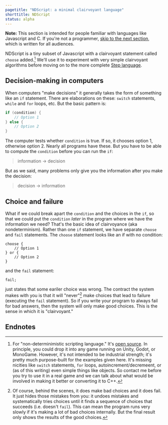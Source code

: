 ```yaml
---
pagetitle: "NDScript: a minimal clairvoyant language"
shorttitle: NDScript
status: alpha
---
```

**Note:** This section is intended for people familiar with languages like Javascript and C.  If you're not a programmer, [skip to the next section](The_Step_language), which is written for all audiences.

NDScript is a tiny subset of Javascript with a clairvoyant statement called `choose` added.[^1]  We'll use it to experiment with very simple clairvoyant algorithms before moving on to the more complete [Step language](the_step_language).

## Decision-making in computers

When computers  "make decisions" it generally takes the form of something like an `if` statement.  There are elaborations on these: `switch` statements, `while` and `for` loops, etc.  But the basic pattern is:
```C
if (condition) {
    // Option 1
} else {
    // Option 2
}
```
The computer tests whether `condition` is true.  If so, it chooses option 1, otherwise option 2.  Nearly all programs have these.  But you have to be able to compute the `condition` before you can run the `if`:

> information → decision

But as we said, many problems only give you the information after you make the decision:

> decision → information

## Choice and failure

What if we could break apart the `condition` and the choices in the `if`, so that we could put the `condition` *later* in the program where we have the information we need?  That's the basic idea of clairvoyance (aka nondeterminism).  Rather than one `if` statement, we have separate `choose` and `fail` statements.  The `choose` statement looks like an if with no condition:
```ndscript
choose {
    // Option 1
} or {
    // Option 2
}
```
and the `fail` statement:
```ndscript
fail;
```
just states that some eariler choice was wrong.  The contract the system makes with you is that it will "never"[^2] make choices that lead to failure (executing the `fail` statement).  So if you write your program to always fail for bad answers, then the system will only make good choices.  This is the sense in which it is "clairvoyant."  

## Endnotes

[^1]: For "non-determinimistic scripting language."  It's [open source](https://github.com/ianhorswill/NDScript).  In principle, you could drop it into any game running on Unity, Godot, or MonoGame.  However, it's not intended to be industrial strength; it's pretty much purpose-built for the examples given here.  It's missing nicities like `switch` statements, `for` loops, autoincrement/decremeent, or (as of this writing) even simple things like objects.  So contact me before you try to use it in a real game and we can talk about what would be involved in making it better or converting it to C++.

[^2]: Of course, behind the scenes, it does make bad choices and it does fail.  It just hides those mistakes from you: it undoes mistakes and systematically tries choices until it finds a sequence of choices that succeeds (i.e. doesn't `fail`).  This can mean the program runs very slowly if it's making a lot of bad choices internally.  But the final result only shows the results of the good choices.
